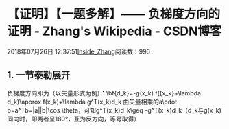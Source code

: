 
# 【证明】【一题多解】—— 负梯度方向的证明 - Zhang's Wikipedia - CSDN博客


2018年07月26日 12:37:51[Inside_Zhang](https://me.csdn.net/lanchunhui)阅读数：996



## 1. 一节泰勒展开
负梯度方向即为（以矢量形式为例）：\bf{d_k}=-g(x_k)
f({x_k}+\lambda d_k)\approx f(x_k)+\lambda g^T(x_k)d_k
由矢量相乘的a\cdot b=a^Tb=\|a\|\|b\|\cos \theta，可知g^T(x_k)d_k\geq -g^T(x_k)d_k（d_k与g(x_k)同向时，即两者呈180°，互为反方向，等号取得）


